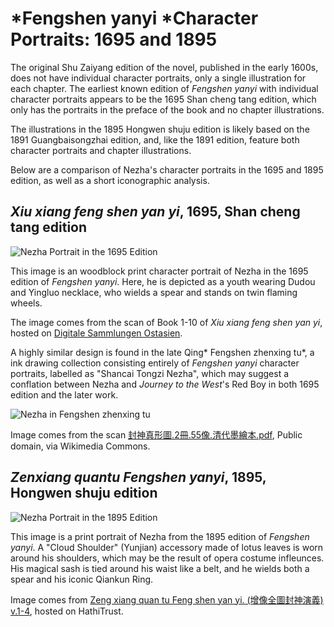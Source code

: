 # *Fengshen yanyi *Character Portraits: 1695 and 1895

The original Shu Zaiyang edition of the novel, published in the early 1600s, does not have individual character portraits, only a single illustration for each chapter. The earliest known edition of *Fengshen yanyi* with individual character portraits appears to be the 1695 Shan cheng tang edition, which only has the portraits in the preface of the book and no chapter illustrations.

The illustrations in the 1895 Hongwen shuju edition is likely based on the 1891 Guangbaisongzhai edition, and, like the 1891 edition, feature both character portraits and chapter illustrations.

Below are a comparison of Nezha's character portraits in the 1695 and 1895 edition, as well as a short iconographic analysis.

## *Xiu xiang feng shen yan yi*, 1695, Shan cheng tang edition

![Nezha Portrait in the 1695 Edition](https://api.digitale-sammlungen.de/iiif/image/v2/bsb11129917_00038/full/full/0/default.jpg) 

This image is an woodblock print character portrait of Nezha in the 1695 edition of *Fengshen yanyi*. Here, he is depicted as a youth wearing Dudou and Yingluo necklace, who wields a spear and stands on twin flaming wheels.

The image comes from the scan of Book 1-10 of *Xiu xiang feng shen yan yi*, hosted on [Digitale Sammlungen Ostasien](https://ostasien.digitale-sammlungen.de/view/bsb11129917?page=38,39).

A highly similar design is found in the late Qing* Fengshen zhenxing tu*, a ink drawing collection consisting entirely of *Fengshen yanyi* character portraits, labelled as "Shancai Tongzi Nezha", which may suggest a conflation between Nezha and *Journey to the West*'s Red Boy in both 1695 edition and the later work.

![Nezha in Fengshen zhenxing tu](https://upload.wikimedia.org/wikipedia/commons/thumb/5/5c/%E5%B0%81%E7%A5%9E%E7%9C%9F%E5%BD%A2%E5%9C%96.2%E5%86%8A.55%E5%83%8F.%E6%B8%85%E4%BB%A3%E5%A2%A8%E7%B9%AA%E6%9C%AC.pdf/page31-679px-%E5%B0%81%E7%A5%9E%E7%9C%9F%E5%BD%A2%E5%9C%96.2%E5%86%8A.55%E5%83%8F.%E6%B8%85%E4%BB%A3%E5%A2%A8%E7%B9%AA%E6%9C%AC.pdf.jpg)

Image comes from the scan [封神真形圖.2冊.55像.清代墨繪本.pdf](https://upload.wikimedia.org/wikipedia/commons/5/5c/%E5%B0%81%E7%A5%9E%E7%9C%9F%E5%BD%A2%E5%9C%96.2%E5%86%8A.55%E5%83%8F.%E6%B8%85%E4%BB%A3%E5%A2%A8%E7%B9%AA%E6%9C%AC.pdf), Public domain, via Wikimedia Commons.


## *Zenxiang quantu Fengshen yanyi*, 1895, Hongwen shuju edition

![Nezha Portrait in the 1895 Edition](https://ryinsilverfish.github.io/media/Nezha1895.jpg)

This image is a print portrait of Nezha from the 1895 edition of *Fengshen yanyi*. A "Cloud Shoulder" (Yunjian) accessory made of lotus leaves is worn around his shoulders, which may be the result of opera costume infleunces. His magical sash is tied around his waist like a belt, and he wields both a spear and his iconic Qiankun Ring.

Image comes from [Zeng xiang quan tu Feng shen yan yi. (增像全圖封神演義) v.1-4](https://babel.hathitrust.org/cgi/pt?id=nnc1.cu05117771&seq=132), hosted on HathiTrust.
